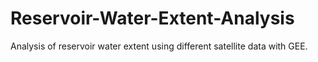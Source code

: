 # Reservoir-Water-Extent-Analysis
Analysis of reservoir water extent using different satellite data with GEE.
